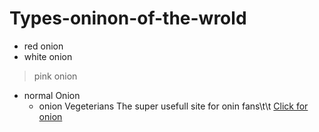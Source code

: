 # Types-oninon-of-the-wrold
- red onion
- white onion
> pink onion
> 
- normal Onion
    - onion Vegeterians
The super usefull site for onin fans\t\t
[Click for onion](onion.com)
  
